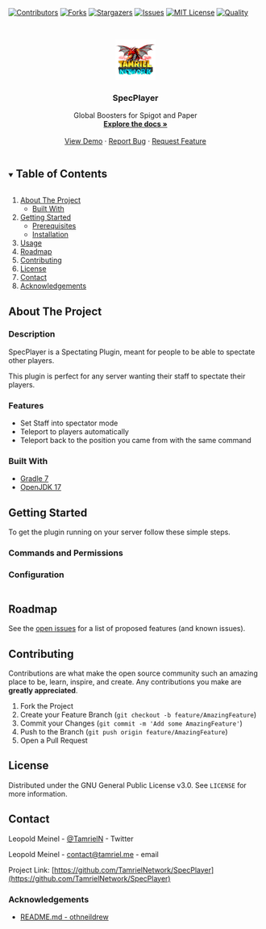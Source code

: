 <!-- PROJECT SHIELDS -->
[![Contributors][contributors-shield]][contributors-url]
[![Forks][forks-shield]][forks-url]
[![Stargazers][stars-shield]][stars-url]
[![Issues][issues-shield]][issues-url]
[![MIT License][license-shield]][license-url]
[![Quality][quality-shield]][quality-url]

<!-- PROJECT LOGO -->
<br />
<p align="center">
  <a href="https://github.com/TamrielNetwork/SpecPlayer">
    <img src="images/logo.png" alt="Logo" width="80" height="80">
  </a>

<h3 align="center">SpecPlayer</h3>

  <p align="center">
    Global Boosters for Spigot and Paper
    <br />
    <a href="https://github.com/TamrielNetwork/SpecPlayer"><strong>Explore the docs »</strong></a>
    <br />
    <br />
    <a href="https://github.com/TamrielNetwork/SpecPlayer">View Demo</a>
    ·
    <a href="https://github.com/TamrielNetwork/SpecPlayer/issues">Report Bug</a>
    ·
    <a href="https://github.com/TamrielNetwork/SpecPlayer/issues">Request Feature</a>
  </p>

<!-- TABLE OF CONTENTS -->
<details open="open">
  <summary><h2 style="display: inline-block">Table of Contents</h2></summary>
  <ol>
    <li>
      <a href="#about-the-project">About The Project</a>
      <ul>
        <li><a href="#built-with">Built With</a></li>
      </ul>
    </li>
    <li>
      <a href="#getting-started">Getting Started</a>
      <ul>
        <li><a href="#prerequisites">Prerequisites</a></li>
        <li><a href="#installation">Installation</a></li>
      </ul>
    </li>
    <li><a href="#usage">Usage</a></li>
    <li><a href="#roadmap">Roadmap</a></li>
    <li><a href="#contributing">Contributing</a></li>
    <li><a href="#license">License</a></li>
    <li><a href="#contact">Contact</a></li>
    <li><a href="#acknowledgements">Acknowledgements</a></li>
  </ol>
</details>

<!-- ABOUT THE PROJECT -->

## About The Project

### Description

SpecPlayer is a Spectating Plugin, meant for people to be able to spectate other players.

This plugin is perfect for any server wanting their staff to spectate their players.

### Features

* Set Staff into spectator mode
* Teleport to players automatically
* Teleport back to the position you came from with the same command

### Built With

* [Gradle 7](https://docs.gradle.org/7.3.3/release-notes.html)
* [OpenJDK 17](https://openjdk.java.net/projects/jdk/17/)

<!-- GETTING STARTED -->

## Getting Started

To get the plugin running on your server follow these simple steps.

### Commands and Permissions

### Configuration

```

```

<!-- ROADMAP -->

## Roadmap

See the [open issues](https://github.com/TamrielNetwork/SpecPlayer/issues) for a list of proposed features (and known
issues).

<!-- CONTRIBUTING -->

## Contributing

Contributions are what make the open source community such an amazing place to be, learn, inspire, and create. Any
contributions you make are **greatly appreciated**.

1. Fork the Project
2. Create your Feature Branch (`git checkout -b feature/AmazingFeature`)
3. Commit your Changes (`git commit -m 'Add some AmazingFeature'`)
4. Push to the Branch (`git push origin feature/AmazingFeature`)
5. Open a Pull Request

<!-- LICENSE -->

## License

Distributed under the GNU General Public License v3.0. See `LICENSE` for more information.

<!-- CONTACT -->

## Contact

Leopold Meinel - [@TamrielN](https://twitter.com/TamrielN) - Twitter

Leopold Meinel - [contact@tamriel.me](mailto:contact@tamriel.me) - email

Project Link: [https://github.com/TamrielNetwork/SpecPlayer](https://github.com/TamrielNetwork/SpecPlayer)

<!-- ACKNOWLEDGEMENTS -->

### Acknowledgements

* [README.md - othneildrew](https://github.com/othneildrew/Best-README-Template)

<!-- MARKDOWN LINKS & IMAGES -->

[contributors-shield]: https://img.shields.io/github/contributors-anon/TamrielNetwork/SpecPlayer?style=for-the-badge

[contributors-url]: https://github.com/TamrielNetwork/SpecPlayer/graphs/contributors

[forks-shield]: https://img.shields.io/github/forks/TamrielNetwork/SpecPlayer?label=Forks&style=for-the-badge

[forks-url]: https://github.com/TamrielNetwork/SpecPlayer/network/members

[stars-shield]: https://img.shields.io/github/stars/TamrielNetwork/SpecPlayer?style=for-the-badge

[stars-url]: https://github.com/TamrielNetwork/SpecPlayer/stargazers

[issues-shield]: https://img.shields.io/github/issues/TamrielNetwork/SpecPlayer?style=for-the-badge

[issues-url]: https://github.com/TamrielNetwork/SpecPlayer/issues

[license-shield]: https://img.shields.io/github/license/TamrielNetwork/SpecPlayer?style=for-the-badge

[license-url]: https://github.com/TamrielNetwork/SpecPlayer/blob/main/LICENSE

[quality-shield]: https://img.shields.io/codefactor/grade/github/TamrielNetwork/SpecPlayer?style=for-the-badge

[quality-url]: https://www.codefactor.io/repository/github/TamrielNetwork/SpecPlayer

